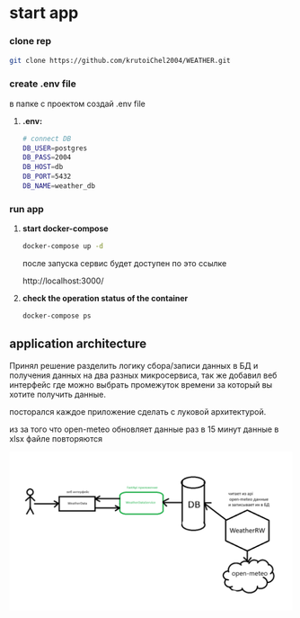 # start app
### clone rep
```bash
git clone https://github.com/krutoiChel2004/WEATHER.git
```

### create .env file
в папке с проектом создай .env file
1. **.env:**

    ```bash
    # connect DB
    DB_USER=postgres
    DB_PASS=2004
    DB_HOST=db
    DB_PORT=5432
    DB_NAME=weather_db
    ```

### run app

1. **start docker-compose**
    ```bash
    docker-compose up -d
    ```
    после запуска сервис будет доступен по это ссылке
    
    http://localhost:3000/

2. **check the operation status of the container**
    ```bash
    docker-compose ps
    ```


## application architecture

Принял решение разделить логику сбора/записи данных в БД и получения данных на два разных микросервиса, так же добавил веб интерфейс где можно выбрать промежуток времени за который вы хотите получить данные.

посторался каждое приложение сделать с луковой архитектурой.

из за того что open-meteo обновляет данные раз в 15 минут данные в xlsx файле повторяются

![alt text](arhitect.png)

